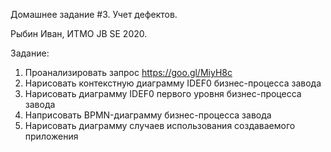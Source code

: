 Домашнее задание #3. Учет дефектов.

Рыбин Иван, ИТМО JB SE 2020.

Задание:
  1. Проанализировать запрос https://goo.gl/MiyH8c
  2. Нарисовать контекстную диаграмму IDEF0 бизнес-процесса завода
  3. Нарисовать диаграмму IDEF0 первого уровня бизнес-процесса завода
  4. Наприсовать BPMN-диаграмму бизнес-процесса завода
  5. Нарисовать диаграмму случаев использования создаваемого приложения
  

